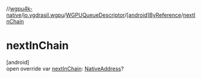 //[wgpu4k-native](../../../../index.md)/[io.ygdrasil.wgpu](../../index.md)/[WGPUQueueDescriptor](../index.md)/[[android]ByReference](index.md)/[nextInChain](next-in-chain.md)

# nextInChain

[android]\
open override var [nextInChain](next-in-chain.md): [NativeAddress](../../../ffi/-native-address/index.md)?